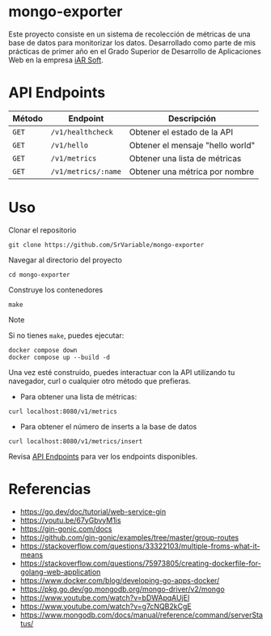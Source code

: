 # mongo-exporter

Este proyecto consiste en un sistema de recolección de métricas de una base de datos para monitorizar los datos. Desarrollado como parte de mis prácticas de primer año en el Grado Superior de Desarrollo de Aplicaciones Web en la empresa [iAR Soft](https://www.iar-soft.com/).

# API Endpoints

|Método|Endpoint|Descripción|
|-|-|-|
|`GET`|`/v1/healthcheck`|Obtener el estado de la API|
|`GET`|`/v1/hello`|Obtener el mensaje "hello world"|
|`GET`|`/v1/metrics`|Obtener una lista de métricas|
|`GET`|`/v1/metrics/:name`|Obtener una métrica por nombre|

# Uso

Clonar el repositorio
```
git clone https://github.com/SrVariable/mongo-exporter
```

Navegar al directorio del proyecto
```
cd mongo-exporter
```

Construye los contenedores
```
make
```

> [!NOTE]
>
> Si no tienes `make`, puedes ejecutar:
> ```
> docker compose down
> docker compose up --build -d
> ```

Una vez esté construido, puedes interactuar con la API utilizando tu navegador, curl o cualquier otro método que prefieras.

- Para obtener una lista de métricas:
```
curl localhost:8080/v1/metrics
```

- Para obtener el número de inserts a la base de datos
```
curl localhost:8080/v1/metrics/insert
```

Revisa [API Endpoints](#api-endpoints) para ver los endpoints disponibles.

# Referencias

- https://go.dev/doc/tutorial/web-service-gin
- https://youtu.be/67yGbvyM1is
- https://gin-gonic.com/docs
- https://github.com/gin-gonic/examples/tree/master/group-routes
- https://stackoverflow.com/questions/33322103/multiple-froms-what-it-means
- https://stackoverflow.com/questions/75973805/creating-dockerfile-for-golang-web-application
- https://www.docker.com/blog/developing-go-apps-docker/
- https://pkg.go.dev/go.mongodb.org/mongo-driver/v2/mongo
- https://www.youtube.com/watch?v=bDWApqAUjEI
- https://www.youtube.com/watch?v=g7cNQB2kCgE
- https://www.mongodb.com/docs/manual/reference/command/serverStatus/
